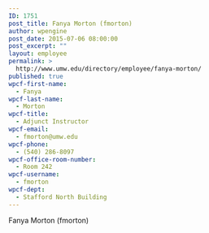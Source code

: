 ```yaml
---
ID: 1751
post_title: Fanya Morton (fmorton)
author: wpengine
post_date: 2015-07-06 08:00:00
post_excerpt: ""
layout: employee
permalink: >
  http://www.umw.edu/directory/employee/fanya-morton/
published: true
wpcf-first-name:
  - Fanya
wpcf-last-name:
  - Morton
wpcf-title:
  - Adjunct Instructor
wpcf-email:
  - fmorton@umw.edu
wpcf-phone:
  - (540) 286-8097
wpcf-office-room-number:
  - Room 242
wpcf-username:
  - fmorton
wpcf-dept:
  - Stafford North Building
---
```

Fanya Morton (fmorton)